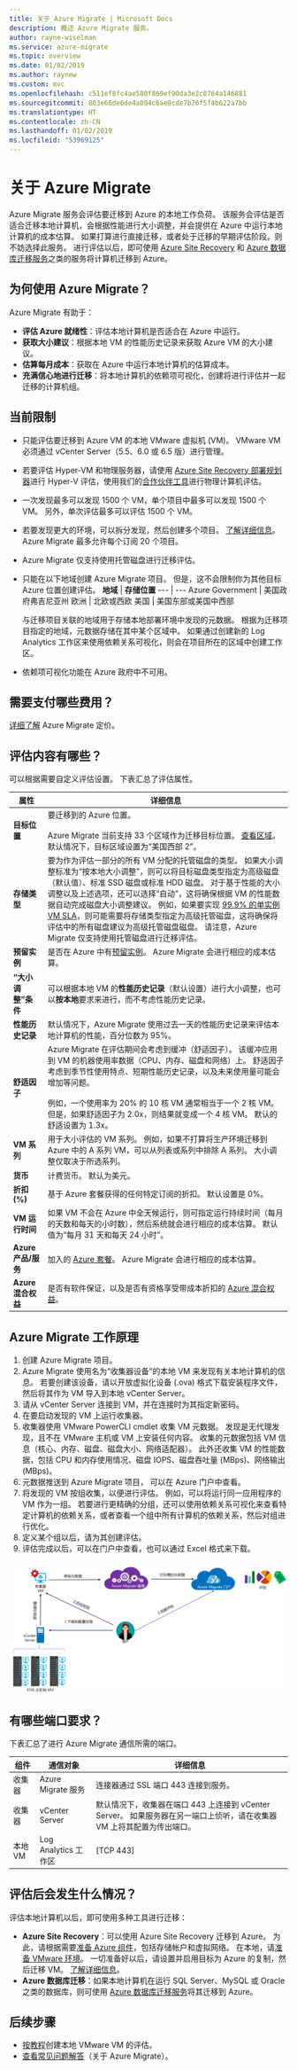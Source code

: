 ```yaml
---
title: 关于 Azure Migrate | Microsoft Docs
description: 概述 Azure Migrate 服务。
author: rayne-wiselman
ms.service: azure-migrate
ms.topic: overview
ms.date: 01/02/2019
ms.author: raynew
ms.custom: mvc
ms.openlocfilehash: c511ef8fc4ae580f869ef90da3e2c8764a146881
ms.sourcegitcommit: 803e66de6de4a094c6ae9cde7b76f5f4b622a7bb
ms.translationtype: HT
ms.contentlocale: zh-CN
ms.lasthandoff: 01/02/2019
ms.locfileid: "53969125"
---
```

# <a name="about-azure-migrate"></a>关于 Azure Migrate

Azure Migrate 服务会评估要迁移到 Azure 的本地工作负荷。 该服务会评估是否适合迁移本地计算机，会根据性能进行大小调整，并会提供在 Azure 中运行本地计算机的成本估算。 如果打算进行直接迁移，或者处于迁移的早期评估阶段，则不妨选择此服务。 进行评估以后，即可使用 [Azure Site Recovery](https://docs.microsoft.com/azure/site-recovery/site-recovery-overview) 和 [Azure 数据库迁移服务](https://docs.microsoft.com/azure/dms/dms-overview)之类的服务将计算机迁移到 Azure。

## <a name="why-use-azure-migrate"></a>为何使用 Azure Migrate？

Azure Migrate 有助于：

- **评估 Azure 就绪性**：评估本地计算机是否适合在 Azure 中运行。
- **获取大小建议**：根据本地 VM 的性能历史记录来获取 Azure VM 的大小建议。
- **估算每月成本**：获取在 Azure 中运行本地计算机的估算成本。  
- **充满信心地进行迁移**：将本地计算机的依赖项可视化，创建将进行评估并一起迁移的计算机组。

## <a name="current-limitations"></a>当前限制

- 只能评估要迁移到 Azure VM 的本地 VMware 虚拟机 (VM)。 VMware VM 必须通过 vCenter Server（5.5、6.0 或 6.5 版）进行管理。
- 若要评估 Hyper-VM 和物理服务器，请使用 [Azure Site Recovery 部署规划器](https://aka.ms/asr-dp-hyperv-doc)进行 Hyper-V 评估，使用我们的[合作伙伴工具](https://azure.microsoft.com/migration/partners/)进行物理计算机评估。
- 一次发现最多可以发现 1500 个 VM，单个项目中最多可以发现 1500 个 VM。 另外，单次评估最多可以评估 1500 个 VM。
- 若要发现更大的环境，可以拆分发现，然后创建多个项目。 [了解详细信息](how-to-scale-assessment.md)。 Azure Migrate 最多允许每个订阅 20 个项目。
- Azure Migrate 仅支持使用托管磁盘进行迁移评估。
-  只能在以下地域创建 Azure Migrate 项目。 但是，这不会限制你为其他目标 Azure 位置创建评估。
    **地域** | **存储位置**
    --- | ---
    Azure Government  | 美国政府弗吉尼亚州
    欧洲 | 北欧或西欧
    美国 | 美国东部或美国中西部

    与迁移项目关联的地域用于存储本地部署环境中发现的元数据。 根据为迁移项目指定的地域，元数据存储在其中某个区域中。 如果通过创建新的 Log Analytics 工作区来使用依赖关系可视化，则会在项目所在的区域中创建工作区。
- 依赖项可视化功能在 Azure 政府中不可用。


## <a name="what-do-i-need-to-pay-for"></a>需要支付哪些费用？

[详细了解](https://azure.microsoft.com/pricing/details/azure-migrate/) Azure Migrate 定价。


## <a name="whats-in-an-assessment"></a>评估内容有哪些？

可以根据需要自定义评估设置。 下表汇总了评估属性。

**属性** | **详细信息**
--- | ---
**目标位置** | 要迁移到的 Azure 位置。<br/><br/>Azure Migrate 当前支持 33 个区域作为迁移目标位置。 [查看区域](https://azure.microsoft.com/global-infrastructure/services/)。 默认情况下，目标区域设置为“美国西部 2”。
**存储类型** | 要为作为评估一部分的所有 VM 分配的托管磁盘的类型。 如果大小调整标准为“按本地大小调整”，则可以将目标磁盘类型指定为高级磁盘（默认值）、标准 SSD 磁盘或标准 HDD 磁盘。 对于基于性能的大小调整以及上述选项，还可以选择“自动”，这将确保根据 VM 的性能数据自动完成磁盘大小调整建议。 例如，如果要实现 [99.9% 的单实例 VM SLA](https://azure.microsoft.com/support/legal/sla/virtual-machines/v1_8/)，则可能需要将存储类型指定为高级托管磁盘，这将确保将评估中的所有磁盘建议为高级托管磁盘磁盘。 请注意，Azure Migrate 仅支持使用托管磁盘进行迁移评估。
**预留实例** |  是否在 Azure 中有[预留实例](https://azure.microsoft.com/pricing/reserved-vm-instances/)。 Azure Migrate 会进行相应的成本估算。
**“大小调整”条件** | 可以根据本地 VM 的**性能历史记录**（默认设置）进行大小调整，也可以**按本地**要求来进行，而不考虑性能历史记录。
**性能历史记录** | 默认情况下，Azure Migrate 使用过去一天的性能历史记录来评估本地计算机的性能，百分位数为 95%。
**舒适因子** | Azure Migrate 在评估期间会考虑到缓冲（舒适因子）。 该缓冲应用到 VM 的机器使用率数据（CPU、内存、磁盘和网络）上。 舒适因子考虑到季节性使用特点、短期性能历史记录，以及未来使用量可能会增加等问题。<br/><br/> 例如，一个使用率为 20% 的 10 核 VM 通常相当于一个 2 核 VM。 但是，如果舒适因子为 2.0x，则结果就变成一个 4 核 VM。 默认的舒适设置为 1.3x。
**VM 系列** | 用于大小评估的 VM 系列。 例如，如果不打算将生产环境迁移到 Azure 中的 A 系列 VM，可以从列表或系列中排除 A 系列。 大小调整仅取决于所选系列。   
**货币** | 计费货币。 默认为美元。
**折扣 (%)** | 基于 Azure 套餐获得的任何特定订阅的折扣。 默认设置是 0%。
**VM 运行时间** | 如果 VM 不会在 Azure 中全天候运行，则可指定运行持续时间（每月的天数和每天的小时数），然后系统就会进行相应的成本估算。 默认值为“每月 31 天和每天 24 小时”。
**Azure 产品/服务** | 加入的 [Azure 套餐](https://azure.microsoft.com/support/legal/offer-details/)。 Azure Migrate 会进行相应的成本估算。
**Azure 混合权益** | 是否有软件保证，以及是否有资格享受带成本折扣的 [Azure 混合权益](https://azure.microsoft.com/pricing/hybrid-use-benefit/)。

## <a name="how-does-azure-migrate-work"></a>Azure Migrate 工作原理

1.  创建 Azure Migrate 项目。
2.  Azure Migrate 使用名为“收集器设备”的本地 VM 来发现有关本地计算机的信息。 若要创建该设备，请以开放虚拟化设备 (.ova) 格式下载安装程序文件，然后将其作为 VM 导入到本地 vCenter Server。
3. 请从 vCenter Server 连接到 VM，并在连接时为其指定新密码。
4. 在要启动发现的 VM 上运行收集器。
5. 收集器使用 VMware PowerCLI cmdlet 收集 VM 元数据。 发现是无代理发现，且不在 VMware 主机或 VM 上安装任何内容。 收集的元数据包括 VM 信息（核心、内存、磁盘、磁盘大小、网络适配器）。 此外还收集 VM 的性能数据，包括 CPU 和内存使用情况、磁盘 IOPS、磁盘吞吐量 (MBps)、网络输出 (MBps)。
5.  元数据推送到 Azure Migrate 项目， 可以在 Azure 门户中查看。
6.  将发现的 VM 按组收集，以便进行评估。 例如，可以将运行同一应用程序的 VM 作为一组。 若要进行更精确的分组，还可以使用依赖关系可视化来查看特定计算机的依赖关系，或者查看一个组中所有计算机的依赖关系，然后对组进行优化。
7.  定义某个组以后，请为其创建评估。
8.  评估完成以后，可以在门户中查看，也可以通过 Excel 格式来下载。

  ![Azure Migrate 体系结构](./media/migration-planner-overview/overview-1.png)

## <a name="what-are-the-port-requirements"></a>有哪些端口要求？

下表汇总了进行 Azure Migrate 通信所需的端口。

组件 | 通信对象 |  详细信息
--- | --- |---
收集器  | Azure Migrate 服务 | 连接器通过 SSL 端口 443 连接到服务。
收集器 | vCenter Server | 默认情况下，收集器在端口 443 上连接到 vCenter Server。 如果服务器在另一端口上侦听，请在收集器 VM 上将其配置为传出端口。
本地 VM | Log Analytics 工作区 | [TCP 443] | [Microsoft Monitoring Agent (MMA)](../log-analytics/log-analytics-windows-agent.md) 使用 TCP 端口 443 连接到 Log Analytics。 只有在使用需要 MMA 代理的依赖关系可视化功能时，才需要此端口。


## <a name="what-happens-after-assessment"></a>评估后会发生什么情况？

评估本地计算机以后，即可使用多种工具进行迁移：

- **Azure Site Recovery**：可以使用 Azure Site Recovery 迁移到 Azure。 为此，请根据需要[准备 Azure 组件](../site-recovery/tutorial-prepare-azure.md)，包括存储帐户和虚拟网络。 在本地，请[准备 VMware 环境](../site-recovery/vmware-azure-tutorial-prepare-on-premises.md)。 一切准备好以后，请设置并启用目标为 Azure 的复制，然后迁移 VM。 [了解详细信息](../site-recovery/vmware-azure-tutorial.md)。
- **Azure 数据库迁移**：如果本地计算机在运行 SQL Server、MySQL 或 Oracle 之类的数据库，则可使用 [Azure 数据库迁移服务](../dms/dms-overview.md)将其迁移到 Azure。


## <a name="next-steps"></a>后续步骤

- [按教程](tutorial-assessment-vmware.md)创建本地 VMware VM 的评估。
- [查看常见问题解答](resources-faq.md)（关于 Azure Migrate）。
